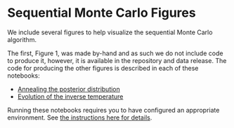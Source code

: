 # Sequential Monte Carlo Figures

We include several figures to help visualize the sequential Monte Carlo algorithm.

The first, Figure 1, was made by-hand and as such we do not include
code to produce it, however, it is available in the repository and data release.
The code for producing the other figures is described in each of these notebooks:

- [Annealing the posterior distribution](./plotting/temperature_plot.ipynb)
- [Evolution of the inverse temperature](./plotting/plot_beta.ipynb)

Running these notebooks requires you to have configured an appropriate environment.
See [the instructions here for details](./environment).
